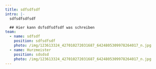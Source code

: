 ```yaml
---
title: sdfsdfsdf
intro: |-
  sdfsdfsdfsdf

  ## Hier kann dsfsdfsdfsdf was schreiben
team:
  - name: sdfsdf
    position: sdfsdfsdf
    photo: /img/123613324_427010272031687_6424805309978264017_n.jpg
  - name: Hurzmeister
    position: sdsdsd
    photo: /img/123613324_427010272031687_6424805309978264017_n.jpg
---
```

